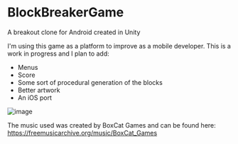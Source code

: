 # BlockBreakerGame
A breakout clone for Android created in Unity

I'm using this game as a platform to improve as a mobile developer.
This is a work in progress and I plan to add:
  - Menus
  - Score
  - Some sort of procedural generation of the blocks
  - Better artwork
  - An iOS port

![image](https://user-images.githubusercontent.com/74532838/114762046-33b3be80-9d59-11eb-898f-58ab07677871.png)

The music used was created by BoxCat Games and can be found here: https://freemusicarchive.org/music/BoxCat_Games
